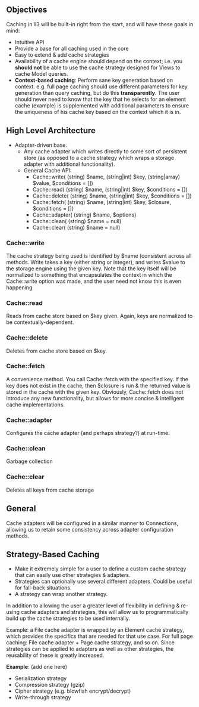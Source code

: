 
## Objectives

Caching in li3 will be built-in right from the start, and will have these goals in mind:

 - Intuitive API
 - Provide a base for all caching used in the core
 - Easy to extend & add cache strategies
 - Availability of a cache engine should depend on the context; i.e. you **should not** be able to use the cache strategy designed for Views to cache Model queries.
 - **Context-based caching**: Perform sane key generation based on context. e.g. full page caching should use different parameters for key generation than query caching, but do this **transparently**. The user should never need to know that the key that he selects for an element cache (example) is supplemented with additional parameters to ensure the uniqueness of his cache key based on the context which it is in.

## High Level Architecture

- Adapter-driven base.
    - Any cache adapter which writes directly to some sort of persistent store (as opposed to a cache strategy which wraps a storage adapter with additional functionality).
    - General Cache API:
        - Cache::write( (string) $name, (string|int) $key, (string|array) $value, $conditions = [])
        - Cache::read( (string) $name, (string|int) $key, $conditions = [])
        - Cache::delete( (string) $name, (string|int) $key, $conditions = [])
        - Cache::fetch( (string) $name, (string|int) $key,  $closure, $conditions = [])
        - Cache::adapter( (string) $name, $options)
        - Cache::clean( (string) $name = null)
        - Cache::clear( (string) $name = null)

### Cache::write

The cache strategy being used is identified by $name (consistent across all methods. Write takes a key (either string or integer), and writes $value to the storage engine using the given key. Note that the key itself will be normalized to something that encapsulates the context in which the Cache::write option was made, and the user need not know this is even happening.

### Cache::read

Reads from cache store based on $key given. Again, keys are normalized to be contextually-dependent.

### Cache::delete

Deletes from cache store based on $key.

### Cache::fetch

A convenience method. You call Cache::fetch with the specified key. If the key does not exist in the cache, then $closure is run & the returned value is stored in the cache with the given key. Obviously, Cache::fetch does not introduce any new functionality, but allows for more concise & intelligent cache implementations.

### Cache::adapter

Configures the cache adapter (and perhaps strategy?) at run-time.

### Cache::clean

Garbage collection

### Cache::clear

Deletes all keys from cache storage

## General

Cache adapters will be configured in a similar manner to Connections, allowing us to retain some consistency across adapter configuration methods.

## Strategy-Based Caching

- Make it extremely simple for a user to define a custom cache strategy that can easily use other strategies & adapters.
- Strategies can optionally use several different adapters. Could be useful for fall-back situations.
- A strategy can wrap another strategy.

In addition to allowing the user a greater level of flexibility in defining & re-using cache adapters and strategies, this will allow us to programmatically build up the cache strategies to be used internally.

Example: a File cache adapter is wrapped by an Element cache strategy, which provides the specifics that are needed for that use case. For full page caching: File cache adapter + Page cache strategy, and so on. Since strategies can be applied to adapters as well as other strategies, the reusability of these is greatly increased.

**Example**: (add one here)

 - Serialization strategy
 - Compression strategy (gzip)
 - Cipher strategy (e.g. blowfish encrypt/decrypt)
 - Write-through strategy

